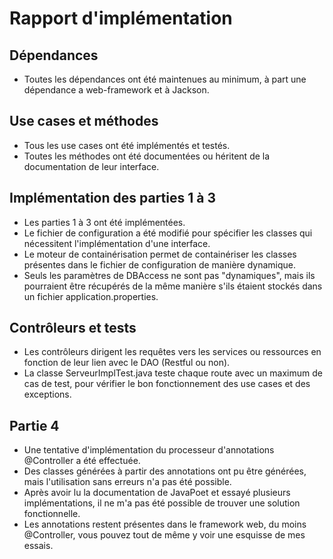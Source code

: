 # Rapport d'implémentation

## Dépendances
- Toutes les dépendances ont été maintenues au minimum, à part une dépendance a web-framework et à Jackson.

## Use cases et méthodes
- Tous les use cases ont été implémentés et testés.
- Toutes les méthodes ont été documentées ou héritent de la documentation de leur interface.

## Implémentation des parties 1 à 3
- Les parties 1 à 3 ont été implémentées.
- Le fichier de configuration a été modifié pour spécifier les classes qui nécessitent l'implémentation d'une interface.
- Le moteur de containérisation permet de containériser les classes présentes dans le fichier de configuration de manière dynamique.
- Seuls les paramètres de DBAccess ne sont pas "dynamiques", mais ils pourraient être récupérés de la même manière s'ils étaient stockés dans un fichier application.properties.

## Contrôleurs et tests
- Les contrôleurs dirigent les requêtes vers les services ou ressources en fonction de leur lien avec le DAO (Restful ou non).
- La classe ServeurImplTest.java teste chaque route avec un maximum de cas de test, pour vérifier le bon fonctionnement des use cases et des exceptions.

## Partie 4
- Une tentative d'implémentation du processeur d'annotations @Controller a été effectuée.
- Des classes générées à partir des annotations ont pu être générées, mais l'utilisation sans erreurs n'a pas été possible.
- Après avoir lu la documentation de JavaPoet et essayé plusieurs implémentations, il ne m'a pas été possible de trouver une solution fonctionnelle.
- Les annotations restent présentes dans le framework web, du moins @Controller, vous pouvez tout de même y voir une esquisse de mes essais.